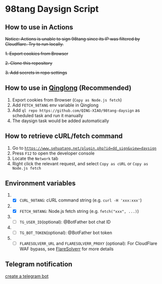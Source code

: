 # 98tang Daysign Script

## How to use in Actions

~~Notice: Actions is unable to sign 98tang since its IP was filtered by Cloudflare. Try to run locally.~~

~~1. Export cookies from Browser~~

~~2. Clone this repository~~

~~3. Add secrets in repo settings~~

## How to use in [Qinglong](https://github.com/whyour/qinglong) (Recommended)

1. Export cookies from Browser (`Copy as Node.js fetch`)
2. Add `FETCH_98TANG` env variable in Qinglong
3. Add `ql repo https://github.com/QING-XIAO/98tang-daysign` as scheduled task and run it manually
4. The daysign task would be added automatically

## How to retrieve cURL/fetch command

1. Go to [`https://www.sehuatang.net/plugin.php?id=dd_sign&view=daysign`](https://www.sehuatang.net/plugin.php?id=dd_sign&view=daysign)
2. Press `F12` to open the developer console
3. Locate the `Network` tab
4. Right click the relevant request, and select `Copy as cURL` or `Copy as Node.js fetch`

## Environment variables

1. - [x] `CURL_98TANG`: cURL command string (e.g. `curl -H 'xxx:xxx'`)
2. - [x] `FETCH_98TANG`: Node.js fetch string (e.g. `fetch("xxx", ...)`)
3. - [ ] `TG_USER_ID`(optional): @BotFather bot chat ID
4. - [ ] `TG_BOT_TOKEN`(optional): @BotFather bot token
5. - [ ] `FLARESOLVERR_URL` and `FLARESOLVERR_PROXY` (optional): For CloudFlare WAF bypass, see [FlareSolverr](https://github.com/FlareSolverr/FlareSolverr) for more details

## Telegram notification

[create a telegram bot](https://medium.com/@ManHay_Hong/how-to-create-a-telegram-bot-and-send-messages-with-python-4cf314d9fa3e)
